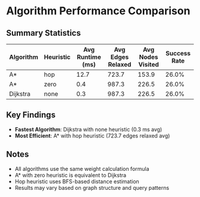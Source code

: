 # Algorithm Performance Comparison

## Summary Statistics

| Algorithm | Heuristic | Avg Runtime (ms) | Avg Edges Relaxed | Avg Nodes Visited | Success Rate |
|-----------|-----------|------------------|-------------------|-------------------|--------------|
| A* | hop | 12.7 | 723.7 | 153.9 | 26.0% |
| A* | zero | 0.4 | 987.3 | 226.5 | 26.0% |
| Dijkstra | none | 0.3 | 987.3 | 226.5 | 26.0% |

## Key Findings

- **Fastest Algorithm**: Dijkstra with none heuristic (0.3 ms avg)
- **Most Efficient**: A* with hop heuristic (723.7 edges relaxed avg)

## Notes

- All algorithms use the same weight calculation formula
- A* with zero heuristic is equivalent to Dijkstra
- Hop heuristic uses BFS-based distance estimation
- Results may vary based on graph structure and query patterns
